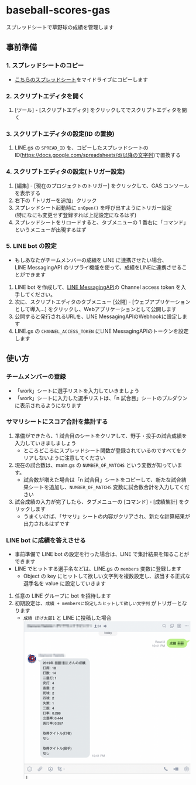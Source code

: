# baseball-scores-gas

スプレッドシートで草野球の成績を管理します

## 事前準備

### 1. スプレッドシートのコピー

- [こちらのスプレッドシート](https://docs.google.com/spreadsheets/d/1rXt5ZpL7rW0YtBgOsr0I1iuRA1R5BB8Pk6cUJDzPK6Q)をマイドライブにコピーします

### 2. スクリプトエディタを開く

1. [ツール] - [スクリプトエディタ] をクリックしてでスクリプトエディタを開く

### 3. スクリプトエディタの設定(ID の置換)

1. LINE.gs の `SPREAD_ID` を、コピーしたスプレッドシートの ID(https://docs.google.com/spreadsheets/d/以降の文字列)で置換する

### 4. スクリプトエディタの設定(トリガー設定)

1. [編集] - [現在のプロジェクトのトリガー] をクリックして、GAS コンソールを表示する
2. 右下の「トリガーを追加」クリック
3. スプレッドシート起動時に `onOpen()` を呼び出すようにトリガー設定  
   (特になにも変更せず登録すれば上記設定になるはず)
4. スプレッドシートをリロードすると、タブメニューの 1 番右に「コマンド」というメニューが出現するはず

### 5. LINE bot の設定
- もしあなたがチームメンバーの成績を LINE に連携させたい場合、  
LINE MessagingAPI のリプライ機能を使って、成績をLINEに連携させることができます

1. LINE bot を作成して、[LINE MessagingAPI](https://developers.line.biz/ja/services/messaging-api/)の Channel access token を入手してください。
2. 次に、スクリプトエディタのタブメニュー [公開] - [ウェブアプリケーションとして導入...] をクリックし、Webアプリケーションとして公開します
3. 公開すると発行されるURLを、LINE MessagingAPIのWebhookに設定します
4. LINE.gs の `CHANNEL_ACCESS_TOKEN` にLINE MessagingAPIのトークンを設定します


## 使い方

### チームメンバーの登録

- 「work」シートに選手リストを入力していきましょう
- 「work」シートに入力した選手リストは、「n 試合目」シートのプルダウンに表示されるようになります

### サマリシートにスコア合計を集計する

1. 準備ができたら、1 試合目のシートをクリアして、野手・投手の試合成績を入力していきましましょう
   - ところどころにスプレッドシート関数が登録されているのですべてをクリアしないように注意してください
2. 現在の試合数は、main.gs の `NUMBER_OF_MATCHS` という変数が知っています。
   - 試合数が増えた場合は「n 試合目」シートをコピーして、新たな試合結果シートを追加し、`NUMBER_OF_MATCHS` 変数に試合数合計を入力してください
3. 試合成績の入力が完了したら、タブメニューの [コマンド] - [成績集計] をクリックします
   - うまくいけば、「サマリ」シートの内容がクリアされ、新たな計算結果が出力されるはずです

### LINE bot に成績を答えさせる

- 事前準備で LINE bot の設定を行った場合は、LINE で集計結果を知ることができます
- LINE でヒットする選手名などは、LINE.gs の `members` 変数に登録します
  - Object の key にヒットして欲しい文字列を複数設定し、該当する正式な選手名を value に設定していきます

1. 任意の LINE グループに bot を招待します
2. 初期設定は、`成績 + membersに設定したヒットして欲しい文字列` がトリガーとなります
   - `成績 ほげ太郎1` と LINE に投稿した場合
     ![画像](./images/line.png)
